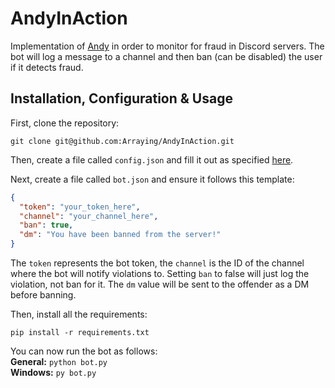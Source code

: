# AndyInAction

Implementation of [Andy](https://github.com/Arraying/Andy) in order to monitor for fraud in Discord servers.
The bot will log a message to a channel and then ban (can be disabled) the user if it detects fraud.

## Installation, Configuration & Usage

First, clone the repository:
```
git clone git@github.com:Arraying/AndyInAction.git
```

Then, create a file called `config.json` and fill it out as specified [here](https://github.com/Arraying/Andy).

Next, create a file called `bot.json` and ensure it follows this template:
```json
{
  "token": "your_token_here",
  "channel": "your_channel_here",
  "ban": true,
  "dm": "You have been banned from the server!"
}
```
The `token` represents the bot token, the `channel` is the ID of the channel where the bot will notify violations to. 
Setting `ban` to false will just log the violation, not ban for it.
The `dm` value will be sent to the offender as a DM before banning.

Then, install all the requirements:
```
pip install -r requirements.txt
```

You can now run the bot as follows:  
**General:** `python bot.py`  
**Windows:** `py bot.py`
